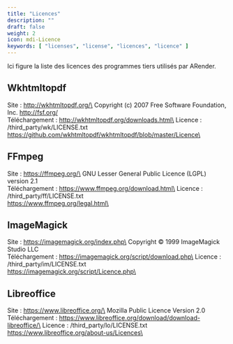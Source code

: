 ```yaml
---
title: "Licences"
description: ""
draft: false
weight: 2
icon: mdi-Licence
keywords: [ "licenses", "license", "licences", "licence" ]
---
```


Ici figure la liste des licences des programmes tiers utilisés par ARender.

## Wkhtmltopdf

Site : http://wkhtmltopdf.org/\
Copyright (c) 2007 Free Software Foundation, Inc. <http://fsf.org/>\
Téléchargement : http://wkhtmltopdf.org/downloads.html\
Licence : <install directory>/third_party/wk/LICENSE.txt\
https://github.com/wkhtmltopdf/wkhtmltopdf/blob/master/Licence\

## FFmpeg

Site : https://ffmpeg.org/\
GNU Lesser General Public Licence (LGPL) version 2.1\
Téléchargement : https://www.ffmpeg.org/download.html\
Licence : <install directory>/third_party/ff/LICENSE.txt\
https://www.ffmpeg.org/legal.html\

## ImageMagick

Site : https://imagemagick.org/index.php\
Copyright © 1999 ImageMagick Studio LLC\
Téléchargement : https://imagemagick.org/script/download.php\
Licence : <install directory>/third_party/im/LICENSE.txt\
https://imagemagick.org/script/Licence.php\

## Libreoffice

Site : https://www.libreoffice.org/\
Mozilla Public Licence Version 2.0\
Téléchargement : https://www.libreoffice.org/download/download-libreoffice/\
Licence : <install directory>/third_party/lo/LICENSE.txt\
https://www.libreoffice.org/about-us/Licences\
